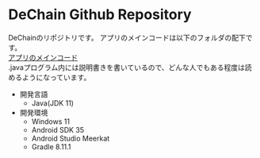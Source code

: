 # DeChain Github Repository
DeChainのリポジトリです。
アプリのメインコードは以下のフォルダの配下です。
<br>
[アプリのメインコード](app/src/main/java/jp/kozu_osaka/android/kozuzen)
<br>
.javaプログラム内には説明書きを書いているので、どんな人でもある程度は読めるようになっています。

- 開発言語
  - Java(JDK 11)
- 開発環境
  - Windows 11
  - Android SDK 35
  - Android Studio Meerkat
  - Gradle 8.11.1
